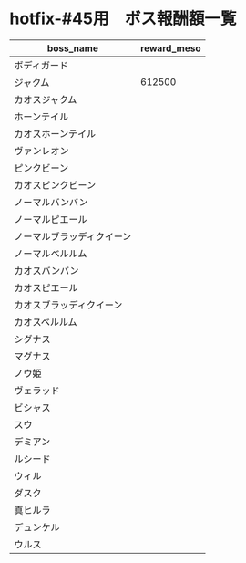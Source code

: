 # hotfix-#45用　ボス報酬額一覧

|  boss_name  |  reward_meso  |
| ---- | ---- |
| ボディガード | |
| ジャクム | 612500 |
| カオスジャクム | |
| ホーンテイル | |
| カオスホーンテイル | |
| ヴァンレオン | |
| ピンクビーン | |
| カオスピンクビーン | |
| ノーマルバンバン | |
| ノーマルピエール | |
| ノーマルブラッディクイーン | |
| ノーマルベルルム| |
| カオスバンバン | |
| カオスピエール | |
| カオスブラッディクイーン | |
| カオスベルルム| |
| シグナス | |
| マグナス | |
| ノウ姫 | |
| ヴェラッド | |
| ビシャス | |
| スウ | |
| デミアン | |
| ルシード | |
| ウィル | |
| ダスク | |
| 真ヒルラ | |
| デュンケル | |
| ウルス | |
